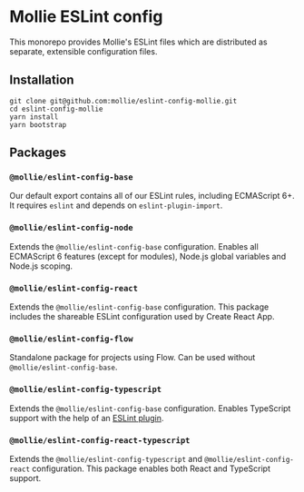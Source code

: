 # Mollie ESLint config

This monorepo provides Mollie's ESLint files which are distributed as separate, extensible configuration files.

## Installation

```
git clone git@github.com:mollie/eslint-config-mollie.git
cd eslint-config-mollie
yarn install
yarn bootstrap
```

## Packages

### `@mollie/eslint-config-base`

Our default export contains all of our ESLint rules, including ECMAScript 6+. It requires `eslint` and depends on `eslint-plugin-import`.

### `@mollie/eslint-config-node`

Extends the `@mollie/eslint-config-base` configuration. Enables all ECMAScript 6 features (except for modules), Node.js global variables and Node.js scoping.

### `@mollie/eslint-config-react`

Extends the `@mollie/eslint-config-base` configuration. This package includes the shareable ESLint configuration used by Create React App.

### `@mollie/eslint-config-flow`

Standalone package for projects using Flow. Can be used without `@mollie/eslint-config-base`.

### `@mollie/eslint-config-typescript`

Extends the `@mollie/eslint-config-base` configuration. Enables TypeScript support with the help of an [ESLint plugin](https://github.com/typescript-eslint/typescript-eslint).

### `@mollie/eslint-config-react-typescript`

Extends the `@mollie/eslint-config-typescript` and `@mollie/eslint-config-react` configuration. This package enables both React and TypeScript support.

